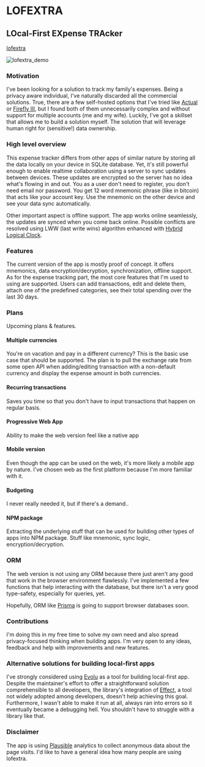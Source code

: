 # LOFEXTRA

## LOcal-First EXpense TRAcker

[lofextra](https://lofextra.com)

![lofextra_demo](https://github.com/pycan-jouza/lofextra/blob/main/lofextra_demo.gif)

### Motivation

I've been looking for a solution to track my family's expenses. Being a privacy aware individual, I've naturally discarded all the commercial solutions. True, there are a few self-hosted options that I've tried like [Actual](https://actualbudget.org/) or [Firefly III](https://www.firefly-iii.org/), but I found both of them unnecessarily complex and without support for multiple accounts (me and my wife). Luckily, I've got a skillset that allows me to build a solution myself. The solution that will leverage human right for (sensitive!) data ownership.

### High level overview

This expense tracker differs from other apps of similar nature by storing all the data locally on your device in SQLite database. Yet, it's still powerful enough to enable realtime collaboration using a server to sync updates between devices. These updates are encrypted so the server has no idea what's flowing in and out. You as a user don't need to register, you don't need email nor password. You get 12 word mnemonic phrase (like in bitcoin) that acts like your account key. Use the mnemonic on the other device and see your data sync automatically.

Other important aspect is offline support. The app works online seamlessly, the updates are synced when you come back online. Possible conflicts are resolved using LWW (last write wins) algorithm enhanced with [Hybrid Logical Clock](https://jaredforsyth.com/posts/hybrid-logical-clocks/).

### Features

The current version of the app is mostly proof of concept. It offers mnemonics, data encryption/decryption, synchronization, offline support. As for the expense tracking part, the most core features that I'm used to using are supported. Users can add transactions, edit and delete them, attach one of the predefined categories, see their total spending over the last 30 days.

### Plans

Upcoming plans & features.

#### Multiple currencies

You're on vacation and pay in a different currency? This is the basic use case that should be supported. The plan is to pull the exchange rate from some open API when adding/editing transaction with a non-default currency and display the expense amount in both currencies.

#### Recurring transactions

Saves you time so that you don't have to input transactions that happen on regular basis.

#### Progressive Web App

Ability to make the web version feel like a native app

#### Mobile version

Even though the app can be used on the web, it's more likely a mobile app by nature. I've chosen web as the first platform because I'm more familiar with it.

#### Budgeting

I never really needed it, but if there's a demand..

#### NPM package

Extracting the underlying stuff that can be used for building other types of apps into NPM package. Stuff like mnemonic, sync logic, encryption/decryption.

### ORM

The web version is not using any ORM because there just aren't any good that work in the browser environment flawlessly. I've implemented a few functions that help interacting with the database, but there isn't a very good type-safety, especially for queries, yet.

Hopefully, ORM like [Prisma](https://www.prisma.io/) is going to support browser databases soon.

### Contributions

I'm doing this in my free time to solve my own need and also spread privacy-focused thinking when building apps. I'm very open to any ideas, feedback and help with improvements and new features.

### Alternative solutions for building local-first apps

I've strongly considered using [Evolu](https://www.evolu.dev/) as a tool for building local-first app. Despite the maintainer's effort to offer a straightforward solution comprehensible to all developers, the library's integration of [Effect](https://effect.website/), a tool not widely adopted among developers, doesn't help achieving this goal. Furthermore, I wasn't able to make it run at all, always ran into errors so it eventually became a debugging hell. You shouldn't have to struggle with a library like that.

### Disclaimer

The app is using [Plausible](https://plausible.io/) analytics to collect anonymous data about the page visits. I'd like to have a general idea how many people are using lofextra.
